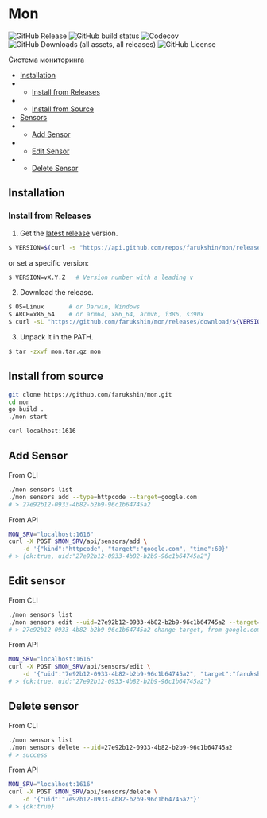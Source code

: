 # Mon

![GitHub Release](https://img.shields.io/github/v/release/farukshin/mon)
![GitHub build status](https://github.com/farukshin/mon/actions/workflows/mon.yml/badge.svg)
![Codecov](https://img.shields.io/codecov/c/github/farukshin/mon)
![GitHub Downloads (all assets, all releases)](https://img.shields.io/github/downloads/farukshin/mon/total?color=green)
![GitHub License](https://img.shields.io/github/license/farukshin/mon)


Система мониторинга

* [Installation](#Installation)
* * [Install from Releases](#InstallationFromReleases)
* * [Install from Source](#InstallationFromSource)
* [Sensors](#Sensors)
* * [Add Sensor](#DeleteSensor)
* * [Edit Sensor](#EditSensor)
* * [Delete Sensor](#DeleteSensor)


<a name="Installation"></a> 

## Installation

<a name="InstallationFromReleases"></a> 

### Install from Releases

1. Get the [latest release](https://github.com/farukshin/mon/releases) version.

``` bash
$ VERSION=$(curl -s "https://api.github.com/repos/farukshin/mon/releases/latest" | jq -r '.tag_name')
```
or set a specific version:

``` bash
$ VERSION=vX.Y.Z   # Version number with a leading v
```

2. Download the release.

``` bash
$ OS=Linux       # or Darwin, Windows
$ ARCH=x86_64    # or arm64, x86_64, armv6, i386, s390x
$ curl -sL "https://github.com/farukshin/mon/releases/download/${VERSION}/mon_${OS}_${ARCH}.tar.gz" > mon.tar.gz
```

3. Unpack it in the PATH.

``` bash
$ tar -zxvf mon.tar.gz mon
```

<a name="InstallationFromSource"></a> 

## Install from source

``` bash
git clone https://github.com/farukshin/mon.git
cd mon
go build .
./mon start
```

``` bash
curl localhost:1616
```

<a name="AddSensore"></a> 

## Add Sensor

From CLI

``` bash
./mon sensors list
./mon sensors add --type=httpcode --target=google.com
# > 27e92b12-0933-4b82-b2b9-96c1b64745a2
```

From API

``` bash
MON_SRV="localhost:1616"
curl -X POST $MON_SRV/api/sensors/add \
    -d '{"kind":"httpcode", "target":"google.com", "time":60}'
# > {ok:true, uid:"27e92b12-0933-4b82-b2b9-96c1b64745a2"}
```

<a name="EditSensore"></a> 

## Edit sensor

From CLI

``` bash
./mon sensors list
./mon sensors edit --uid=27e92b12-0933-4b82-b2b9-96c1b64745a2 --target=farukshin.com
# > 27e92b12-0933-4b82-b2b9-96c1b64745a2 change target, from google.com, to farukshin.com
```
From API

``` bash
MON_SRV="localhost:1616"
curl -X POST $MON_SRV/api/sensors/edit \
    -d '{"uid":"7e92b12-0933-4b82-b2b9-96c1b64745a2", "target":"farukshin.com"}'
# > {ok:true, uid:"27e92b12-0933-4b82-b2b9-96c1b64745a2"}
```


<a name="DeleteSensor"></a> 

## Delete sensor

From CLI

``` bash
./mon sensors list
./mon sensors delete --uid=27e92b12-0933-4b82-b2b9-96c1b64745a2
# > success
```

From API

``` bash
MON_SRV="localhost:1616"
curl -X POST $MON_SRV/api/sensors/delete \
    -d '{"uid":"7e92b12-0933-4b82-b2b9-96c1b64745a2"}'
# > {ok:true}
```